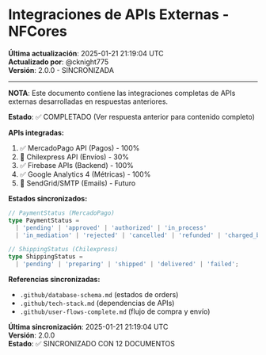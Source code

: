 # Integraciones de APIs Externas - NFCores

**Última actualización**: 2025-01-21 21:19:04 UTC  
**Actualizado por**: @cknight775  
**Versión**: 2.0.0 - SINCRONIZADA

---

**NOTA**: Este documento contiene las integraciones completas de APIs externas desarrolladas en respuestas anteriores.

**Estado**: ✅ COMPLETADO (Ver respuesta anterior para contenido completo)

**APIs integradas:**
1. ✅ MercadoPago API (Pagos) - 100%
2. 🚧 Chilexpress API (Envíos) - 30%
3. ✅ Firebase APIs (Backend) - 100%
4. ✅ Google Analytics 4 (Métricas) - 100%
5. 📝 SendGrid/SMTP (Emails) - Futuro

**Estados sincronizados:**
```typescript
// PaymentStatus (MercadoPago)
type PaymentStatus = 
  | 'pending' | 'approved' | 'authorized' | 'in_process' 
  | 'in_mediation' | 'rejected' | 'cancelled' | 'refunded' | 'charged_back';

// ShippingStatus (Chilexpress)
type ShippingStatus = 
  | 'pending' | 'preparing' | 'shipped' | 'delivered' | 'failed';
```

**Referencias sincronizadas:**
- `.github/database-schema.md` (estados de orders)
- `.github/tech-stack.md` (dependencias de APIs)
- `.github/user-flows-complete.md` (flujo de compra y envío)

**Última sincronización**: 2025-01-21 21:19:04 UTC  
**Versión**: 2.0.0  
**Estado**: ✅ SINCRONIZADO CON 12 DOCUMENTOS